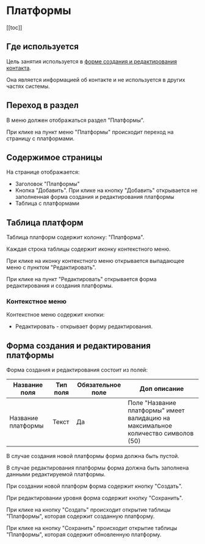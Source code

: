 # Платформы

[[toc]]

## Где используется

Цель занятия используется в [форме создания и редактирования контакта](/docs/contact.html#form-contact).

Она является информацией об контакте и не используется в других частях системы.

## Переход в раздел

В меню должен отображаться раздел "Платформы".

При клике на пункт меню "Платформы" происходит переход на страницу с платформами.

## Содержимое страницы

На странице отображается:

- Заголовок "Платформы"
- Кнопка "Добавить". При клике на кнопку "Добавить" открывается не заполненная форма создания и редактирования платформы
- Таблица с платформами

## Таблица платформ

Таблица платформ содержит колонку: "Платформа".

Каждая строка таблицы содержит иконку контекстного меню.

При клике на иконку контекстного меню открывается выпадающее меню с пунктом "Редактировать".

При клике на пункт "Редактировать" открывается форма редактирования и создания платформы.

### Контекстное меню

Контекстное меню содержит кнопки:

- Редактировать - открывает форму редактирования.

## Форма создания и редактирования платформы

Форма создания и редактирования состоит из полей:

| Название поля      | Тип поля | Обязательное поле | Доп описание                                                                       |
| ------------------ | -------- | ----------------- | ---------------------------------------------------------------------------------- |
| Название платформы | Текст    | Да                | Поле "Название платформы" имеет валидацию на максимальное количество символов (50) |

В случае создания новой платформы форма должна быть пустой.

В случае редактирования платформы форма должна быть заполнена данными редактируемой платформы.

При создании новой платформ форма содержит кнопку "Создать".

При редактировании уровня форма содержит кнопку "Сохранить".

При клике на кнопку "Создать" происходит открытие таблицы "Платформы", которая содержит созданную платформу.

При клике на кнопку "Сохранить" происходит открытие таблицы "Платформы", которая содержит обновленную платформу.
